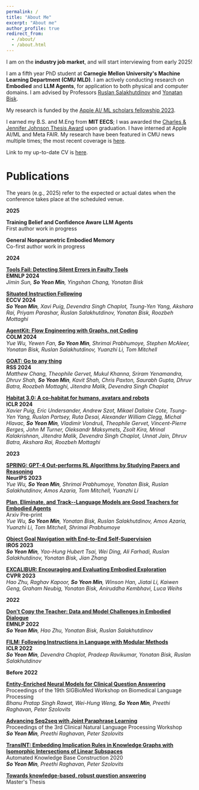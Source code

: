 ```yaml
---
permalink: /
title: "About Me"
excerpt: "About me"
author_profile: true
redirect_from: 
  - /about/
  - /about.html
---
```


I am on the **industry job market**, and will start interviewing from early 2025! 

I am a fifth year PhD student at **Carnegie Mellon University's Machine Learning Department (CMU MLD)**. I am actively conducting research on **Embodied** and **LLM Agents**, for application to both physical and computer domains. I am advised by Professors [Ruslan Salakhutdinov](https://www.cs.cmu.edu/~rsalakhu/) and [Yonatan Bisk](https://yonatanbisk.com/index.html). 

My research is funded by the [Apple AI/ ML scholars fellowship 2023](https://machinelearning.apple.com/updates/apple-scholars-aiml-2023).

I earned my B.S. and M.Eng from **MIT EECS**; I was awarded the [Charles & Jennifer Johnson Thesis Award](https://www.eecs.mit.edu/2021-eecs-awards/) upon graduation. I have interned at Apple AI/ML and Meta FAIR. My research have been featured in CMU news multiple times; the most recent coverage is [here](https://www.cs.cmu.edu/news/2024/robots-ambiguous-instructions).

Link to my up-to-date CV is [here](https://drive.google.com/file/d/1m4vkZR9VsmmIORtdT9D9gv1odX5NnphX/view?usp=sharing).

<!--
News
======
Jul. 3. 2024: [Situated Instruction Following](https://soyeonm.github.io/SIF_webpage/), my work during Meta internship, is accepted to ECCV 2024!

April. 1. 2024: [Habitat 3.0](https://arxiv.org/pdf/2310.13724.pdf) is accepted to ICLR 2024!

Dec. 21. 2023: I finished my internship at Meta. 

Sep. 21. 2023: [SPRING](https://arxiv.org/pdf/2305.15486.pdf) is accepted to NeurIPS 2023!

May. 30. 2023: I started my internship at Meta; I work with Roozbeh Mottaghi and am co-mentored by Devendra Singh Chaplot. 

April. 10. 2023: Invited talk on [Don't copy the teacher](https://arxiv.org/abs/2210.04443) at [Yonsei University Vision and Learning Lab](https://yonseivnl.github.io/). Thank you for inviting me!

Mar. 9. 2023: I have been chosen as a recipient of the [Apple AI/ ML scholars fellowship 2023](https://machinelearning.apple.com/updates/apple-scholars-aiml-2023)!

Dec. 15. 2022: I finished my internship at Apple; [Our paper](https://arxiv.org/abs/2212.05923) is accepted as a main conference paper to IROS 2023. Thank you, Jian Zhang, Hubert Tsai, and the team!

Nov. 1. 2022: [Don't Copy the Teacher](https://arxiv.org/abs/2210.04443) is accepted to EMNLP 2022!

May. 30. 2022: I started my internship at Apple.

Jan. 20. 2022: [FILM](https://soyeonm.github.io/FILM_webpage/) is accepted to ICLR 2022!

Jan. 5. 2022: Invited talk on [FILM](https://soyeonm.github.io/FILM_webpage/) at [GIST Computer Vision Lab](https://gistvision.github.io/)! Thank you for inviting me!

Jul. 6, 2021: I have been chosen as the **second place recipient of the  Charles & Jennifer Johnson Artificial Intelligence and Decision Making M.Eng Thesis Award** for 2021, for my Master's Thesis “Towards Knowledge-Based, Robust Question Answering.” Thank you once again, Pete and Preethi!
-->

Publications
======

The years (e.g., 2025) refer to the expected or actual dates when the conference takes place at the scheduled venue.

**2025**

**Training Belief and Confidence Aware LLM Agents**\
First author work in progress

**General Nonparametric Embodied Memory**\
Co-first author work in progress

**2024**

[**Tools Fail: Detecting Silent Errors in Faulty Tools**](https://arxiv.org/abs/2406.19228)\
**EMNLP 2024**\
_Jimin Sun, **So Yeon Min**, Yingshan Chang, Yonatan Bisk_

[**Situated Instruction Following**](https://soyeonm.github.io/SIF_webpage/)\
**ECCV 2024**\
_**So Yeon Min**, Xavi Puig, Devendra Singh Chaplot, Tsung-Yen Yang, Akshara Rai, Priyam Parashar, Ruslan Salakhutdinov, Yonatan Bisk, Roozbeh Mottaghi_

[**AgentKit: Flow Engineering with Graphs, not Coding**](https://arxiv.org/abs/2404.11483)\
**COLM 2024**\
_Yue Wu, Yewen Fan, **So Yeon Min**, Shrimai Prabhumoye, Stephen McAleer, Yonatan Bisk, Ruslan Salakhutdinov, Yuanzhi Li, Tom Mitchell_

[**GOAT: Go to any thing**](https://arxiv.org/pdf/2311.06430.pdf)\
**RSS 2024**\
_Matthew Chang, Theophile Gervet, Mukul Khanna, Sriram Yenamandra, Dhruv Shah, **So Yeon Min**, Kavit Shah, Chris Paxton, Saurabh Gupta, Dhruv Batra, Roozbeh Mottaghi, Jitendra Malik, Devendra Singh Chaplot_

[**Habitat 3.0: A co-habitat for humans, avatars and robots**](https://arxiv.org/pdf/2310.13724.pdf)\
**ICLR 2024**\
_Xavier Puig, Eric Undersander, Andrew Szot, Mikael Dallaire Cote, Tsung-Yen Yang, Ruslan Partsey, Ruta Desai, Alexander William Clegg, Michal Hlavac, **So Yeon Min**, Vladimír Vondruš, Theophile Gervet, Vincent-Pierre Berges, John M Turner, Oleksandr Maksymets, Zsolt Kira, Mrinal Kalakrishnan, Jitendra Malik, Devendra Singh Chaplot, Unnat Jain, Dhruv Batra, Akshara Rai, Roozbeh Mottaghi_

**2023**

[**SPRING: GPT-4 Out-performs RL Algorithms by Studying Papers and Reasoning**](https://arxiv.org/pdf/2305.15486.pdf)\
**NeurIPS 2023**\
_Yue Wu, **So Yeon Min**, Shrimai Prabhumoye, Yonatan Bisk, Ruslan Salakhutdinov, Amos Azaria, Tom Mitchell, Yuanzhi Li_

[**Plan, Eliminate, and Track--Language Models are Good Teachers for Embodied Agents**](https://arxiv.org/pdf/2305.02412.pdf)\
Arxiv Pre-print\
_Yue Wu, **So Yeon Min**, Yonatan Bisk, Ruslan Salakhutdinov, Amos Azaria, Yuanzhi Li, Tom Mitchell, Shrimai Prabhumoye_

[**Object Goal Navigation with End-to-End Self-Supervision**](https://arxiv.org/abs/2212.05923)\
**IROS 2023**\
_**So Yeon Min**, Yao-Hung Hubert Tsai, Wei Ding, Ali Farhadi, Ruslan Salakhutdinov, Yonatan Bisk, Jian Zhang_

[**EXCALIBUR: Encouraging and Evaluating Embodied Exploration**](https://openaccess.thecvf.com/content/CVPR2023/papers/Zhu_EXCALIBUR_Encouraging_and_Evaluating_Embodied_Exploration_CVPR_2023_paper.pdf)\
**CVPR 2023**\
_Hao Zhu, Raghav Kapoor, **So Yeon Min**, Winson Han, Jiatai Li, Kaiwen Geng, Graham Neubig, Yonatan Bisk, Aniruddha Kembhavi, Luca Weihs_

**2022**

[**Don't Copy the Teacher: Data and Model Challenges in Embodied Dialogue**](https://arxiv.org/abs/2210.04443)\
**EMNLP 2022** \
_**So Yeon Min**, Hao Zhu, Yonatan Bisk, Ruslan Salakhutdinov_

[**FILM: Following Instructions in Language with Modular Methods**](https://soyeonm.github.io/FILM_webpage/)\
**ICLR 2022** \
_**So Yeon Min**, Devendra Chaplot, Pradeep Ravikumar, Yonatan Bisk, Ruslan Salakhutdinov_


**Before 2022**

[**Entity-Enriched Neural Models for Clinical Question Answering**](https://www.aclweb.org/anthology/2020.bionlp-1.12/)\
Proceedings of the 19th SIGBioMed Workshop on Biomedical Language Processing\
_Bhanu Pratap Singh Rawat, Wei-Hung Weng, **So Yeon Min**, Preethi Raghavan, Peter Szolovits_

[**Advancing Seq2seq with Joint Paraphrase Learning**](https://www.aclweb.org/anthology/2020.clinicalnlp-1.30/)\
Proceedings of the 3rd Clinical Natural Language Processing Workshop\
_**So Yeon Min**, Preethi Raghavan, Peter Szolovits_

[**TransINT: Embedding Implication Rules in Knowledge Graphs with Isomorphic Intersections of Linear Subspaces**](https://www.akbc.ws/2020/virtual/poster_87.html)\
Automated Knowledge Base Construction 2020\
_**So Yeon Min**, Preethi Raghavan, Peter Szolovits_

[**Towards knowledge-based, robust question answering**](https://dspace.mit.edu/bitstream/handle/1721.1/127462/1192966860-MIT.pdf?sequence=1&isAllowed=y)\
Master's Thesis

